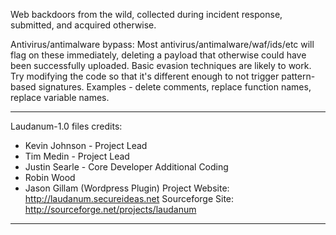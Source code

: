 Web backdoors from the wild, collected during incident response, submitted, and acquired otherwise.

Antivirus/antimalware bypass:
Most antivirus/antimalware/waf/ids/etc will flag on these immediately, deleting a payload that otherwise could have been successfully uploaded. Basic evasion techniques are likely to work. Try modifying the code so that it's different enough to not trigger pattern-based signatures. Examples - delete comments, replace function names, replace variable names. 

----------------------------------------

Laudanum-1.0 files credits:

- Kevin Johnson
        - Project Lead
- Tim Medin
        - Project Lead
- Justin Searle
        - Core Developer
Additional Coding
- Robin Wood
- Jason Gillam (Wordpress Plugin)
Project Website: http://laudanum.secureideas.net
Sourceforge Site: http://sourceforge.net/projects/laudanum
----------------------------------------
